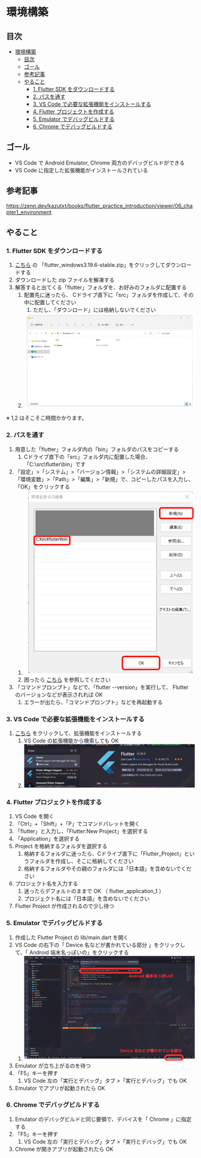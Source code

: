 # 環境構築

## 目次

- [環境構築](#環境構築)
  - [目次](#目次)
  - [ゴール](#ゴール)
  - [参考記事](#参考記事)
  - [やること](#やること)
    - [1. Flutter SDK をダウンロードする](#1-flutter-sdk-をダウンロードする)
    - [2. パスを通す](#2-パスを通す)
    - [3. VS Code で必要な拡張機能をインストールする](#3-vs-code-で必要な拡張機能をインストールする)
    - [4. Flutter プロジェクトを作成する](#4-flutter-プロジェクトを作成する)
    - [5. Emulator でデバッグビルドする](#5-emulator-でデバッグビルドする)
    - [6. Chrome でデバッグビルドする](#6-chrome-でデバッグビルドする)

## ゴール

- VS Code で Android Emulator, Chrome 両方のデバッグビルドができる
- VS Code に指定した拡張機能がインストールされている

## 参考記事

<https://zenn.dev/kazutxt/books/flutter_practice_introduction/viewer/06_chapter1_environment>

## やること

### 1. Flutter SDK をダウンロードする

1. [こちら](https://docs.flutter.dev/get-started/install/windows/mobile?tab=download#install-the-flutter-sdk) の 「flutter_windows3.19.6-stable.zip」をクリックしてダウンロードする
2. ダウンロードした zip ファイルを解凍する
3. 解答すると出てくる「flutter」フォルダを、お好みのフォルダに配置する
   1. 配置先に迷ったら、 Cドライブ直下に「src」フォルダを作成して、その中に配置してください
      1. ただし、「ダウンロード」には格納しないでください
   2. ![alt text](./素材/環境構築/flutter_sdk_配置先.png)

※ 1,2 はそこそこ時間かかります。

### 2. パスを通す

1. 用意した「flutter」フォルダ内の「bin」フォルダのパスをコピーする
   1. Cドライブ直下の「src」フォルダ内に配置した場合、「C:\src\flutter\bin」です
2. 「設定」>「システム」>「バージョン情報」>「システムの詳細設定」>「環境変数」>「Path」>「編集」>「新規」で、コピーしたパスを入力し、「OK」をクリックする
   1. ![alt text](./素材/環境構築/環境変数にflutterを追加.png)
   2. 困ったら [こちら](https://zenn.dev/kazutxt/books/flutter_practice_introduction/viewer/06_chapter1_environment#2.-fluttersdkのインストール) を参照してください
3. 「コマンドプロンプト」などで、「flutter --version」を実行して、 Flutter のバージョンなどが表示されれば OK
   1. エラーが出たら、「コマンドプロンプト」などを再起動する

### 3. VS Code で必要な拡張機能をインストールする

1. [こちら](https://marketplace.visualstudio.com/items?itemName=Dart-Code.flutter) をクリックして、拡張機能をインストールする
   1. VS Code の拡張機能から検索しても OK
   2. ![alt text](./素材/環境構築/flutter_拡張.png)

### 4. Flutter プロジェクトを作成する

1. VS Code を開く
2. 「Ctrl」+「Shift」+「P」でコマンドパレットを開く
3. 「flutter」と入力し、「Flutter:New Project」を選択する
4. 「Application」を選択する
5. Project を格納するフォルダを選択する
   1. 格納するフォルダに迷ったら、Cドライブ直下に「Flutter_Project」というフォルダを作成し、そこに格納してください
   2. 格納するフォルダやその親のフォルダには「日本語」を含めないでください
6. プロジェクト名を入力する
   1. 迷ったらデフォルトのままで OK （ flutter_application_1 ）
   2. プロジェクト名には「日本語」を含めないでください
7. Flutter Project が作成されるので少し待つ

### 5. Emulator でデバッグビルドする

1. 作成した Flutter Project の lib/main.dart を開く
2. VS Code の右下の「 Device 名などが書かれている部分 」をクリックして、「 Android 端末名っぽいの」をクリックする
   1. ![alt text](./素材/環境構築/vscode_select_device.png)
3. Emulator が立ち上がるのを待つ
4. 「F5」キーを押す
   1. VS Code 左の「実行とデバッグ」タブ >「実行とデバッグ」でも OK
5. Emulator でアプリが起動されたら OK

### 6. Chrome でデバッグビルドする

1. Emulator のデバッグビルドと同じ要領で、デバイスを「 Chrome 」に指定する
2. 「F5」キーを押す
   1. VS Code 左の「実行とデバッグ」タブ >「実行とデバッグ」でも OK
3. Chrome が開きアプリが起動されたら OK
